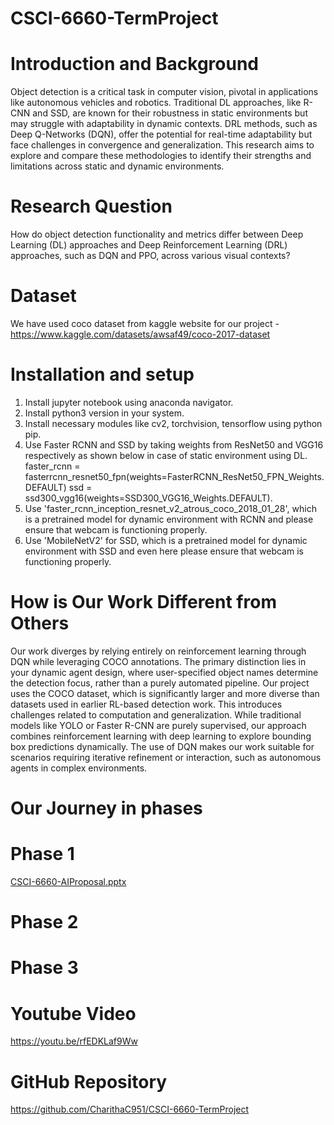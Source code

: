# CSCI-6660-TermProject
# Introduction and Background
Object detection is a critical task in computer vision, pivotal in applications like autonomous vehicles and robotics. Traditional DL approaches, like R-CNN and SSD, are known for their robustness in static environments but may struggle with adaptability in dynamic contexts. DRL methods, such as Deep Q-Networks (DQN), offer the potential for real-time adaptability but face challenges in convergence and generalization. This research aims to explore and compare these methodologies to identify their strengths and limitations across static and dynamic environments.
# Research Question
How do object detection functionality and metrics differ between Deep Learning (DL) approaches and Deep Reinforcement Learning (DRL) approaches, such as DQN and PPO, across various visual contexts? 
# Dataset
We have used coco dataset from kaggle website for our project - https://www.kaggle.com/datasets/awsaf49/coco-2017-dataset
# Installation and setup
1. Install jupyter notebook using anaconda navigator.
2. Install python3 version in your system.
3. Install necessary modules like cv2, torchvision, tensorflow using python pip.
4. Use Faster RCNN and SSD by taking weights from ResNet50 and VGG16 respectively as shown below in case of static environment using DL.
faster_rcnn = fasterrcnn_resnet50_fpn(weights=FasterRCNN_ResNet50_FPN_Weights.DEFAULT)
ssd = ssd300_vgg16(weights=SSD300_VGG16_Weights.DEFAULT).
5. Use 'faster_rcnn_inception_resnet_v2_atrous_coco_2018_01_28', which is a pretrained model for dynamic environment with RCNN and please ensure that webcam is functioning properly.
6. Use 'MobileNetV2' for SSD, which is a pretrained model for dynamic environment with SSD and even here please ensure that webcam is functioning properly.
# How is Our Work Different from Others
Our work diverges by relying entirely on reinforcement learning through DQN while leveraging COCO annotations. The primary distinction lies in your dynamic agent design, where user-specified object names determine the detection focus, rather than a purely automated pipeline. Our project uses the COCO dataset, which is significantly larger and more diverse than datasets used in earlier RL-based detection work. This introduces challenges related to computation and generalization. While traditional models like YOLO or Faster R-CNN are purely supervised, our approach combines reinforcement learning with deep learning to explore bounding box predictions dynamically. The use of DQN makes our work suitable for scenarios requiring iterative refinement or interaction, such as autonomous agents in complex environments.
# Our Journey in phases
# Phase 1
[CSCI-6660-AIProposal.pptx](https://github.com/user-attachments/files/17878723/CSCI-6660-AIProposal.pptx)
# Phase 2
# Phase 3

# Youtube Video
https://youtu.be/rfEDKLaf9Ww
# GitHub Repository
https://github.com/CharithaC951/CSCI-6660-TermProject
